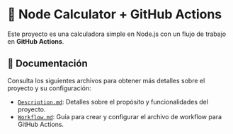 # 🧮 Node Calculator + GitHub Actions

Este proyecto es una calculadora simple en Node.js con un flujo de trabajo en **GitHub Actions**.

## 📄 Documentación

Consulta los siguientes archivos para obtener más detalles sobre el proyecto y su configuración:

- [`Description.md`](./steps/Description.md): Detalles sobre el propósito y funcionalidades del proyecto.
- [`Workflow.md`](./steps/Workflow.md): Guía para crear y configurar el archivo de workflow para GitHub Actions.
